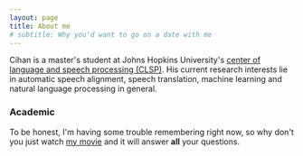 ```yaml
---
layout: page
title: About me
# subtitle: Why you'd want to go on a date with me
---
```


Cihan is a master's student at Johns Hopkins University's [center of language and speech processing (CLSP)](https://www.clsp.jhu.edu/). His current research interests lie in automatic speech alignment, speech translation, machine learning and natural language processing in general.

### Academic

To be honest, I'm having some trouble remembering right now, so why don't you just watch [my movie](https://en.wikipedia.org/wiki/The_Princess_Bride_%28film%29) and it will answer **all** your questions.
